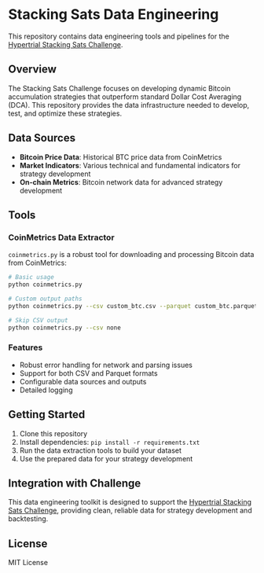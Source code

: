 # Stacking Sats Data Engineering

This repository contains data engineering tools and pipelines for the [Hypertrial Stacking Sats Challenge](https://github.com/hypertrial/stacking_sats_challenge).

## Overview

The Stacking Sats Challenge focuses on developing dynamic Bitcoin accumulation strategies that outperform standard Dollar Cost Averaging (DCA). This repository provides the data infrastructure needed to develop, test, and optimize these strategies.

## Data Sources

- **Bitcoin Price Data**: Historical BTC price data from CoinMetrics
- **Market Indicators**: Various technical and fundamental indicators for strategy development
- **On-chain Metrics**: Bitcoin network data for advanced strategy development

## Tools

### CoinMetrics Data Extractor

`coinmetrics.py` is a robust tool for downloading and processing Bitcoin data from CoinMetrics:

```bash
# Basic usage
python coinmetrics.py

# Custom output paths
python coinmetrics.py --csv custom_btc.csv --parquet custom_btc.parquet

# Skip CSV output
python coinmetrics.py --csv none
```

### Features

- Robust error handling for network and parsing issues
- Support for both CSV and Parquet formats
- Configurable data sources and outputs
- Detailed logging

## Getting Started

1. Clone this repository
2. Install dependencies: `pip install -r requirements.txt`
3. Run the data extraction tools to build your dataset
4. Use the prepared data for your strategy development

## Integration with Challenge

This data engineering toolkit is designed to support the [Hypertrial Stacking Sats Challenge](https://github.com/hypertrial/stacking_sats_challenge), providing clean, reliable data for strategy development and backtesting.

## License

MIT License

